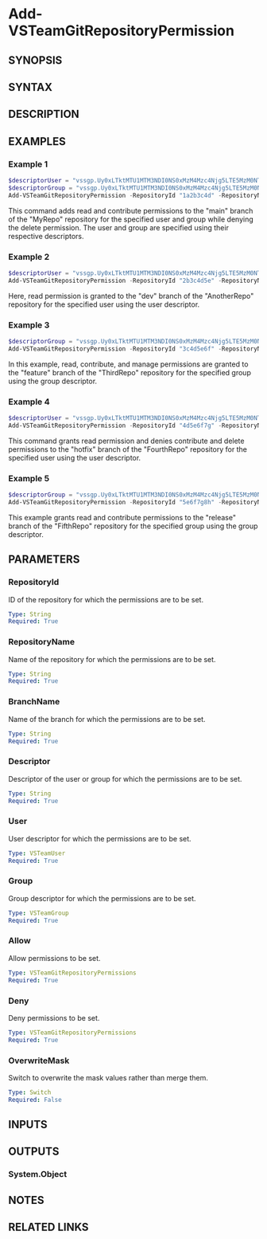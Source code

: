 <!-- #include "./common/header.md" -->

# Add-VSTeamGitRepositoryPermission

## SYNOPSIS

<!-- #include "./synopsis/Add-VSTeamGitRepositoryPermission.md" -->

## SYNTAX

## DESCRIPTION

<!-- #include "./synopsis/Add-VSTeamGitRepositoryPermission.md" -->

## EXAMPLES

### Example 1

```powershell
$descriptorUser = "vssgp.Uy0xLTktMTU1MTM3NDI0NS0xMzM4Mzc4Njg5LTE5MzM0NTM5NjYtMzQ3NzU4NjI4OS0yNTA2ODc2NTA5LTAuMA"
$descriptorGroup = "vssgp.Uy0xLTktMTU1MTM3NDI0NS0xMzM4Mzc4Njg5LTE5MzM0NTM5NjYtMzQ3NzU4NjI4OS0yNTA2ODc2NTA5LTAuMQ"
Add-VSTeamGitRepositoryPermission -RepositoryId "1a2b3c4d" -RepositoryName "MyRepo" -BranchName "main" -Descriptor $descriptorUser -User $descriptorUser -Group $descriptorGroup -Allow "Read,Contribute" -Deny "Delete" -ProjectName "WebAppProject"
```

This command adds read and contribute permissions to the "main" branch of the "MyRepo" repository for the specified user and group while denying the delete permission. The user and group are specified using their respective descriptors.

### Example 2

```powershell
$descriptorUser = "vssgp.Uy0xLTktMTU1MTM3NDI0NS0xMzM4Mzc4Njg5LTE5MzM0NTM5NjYtMzQ3NzU4NjI4OS0yNTA2ODc2NTA5LTAuMA"
Add-VSTeamGitRepositoryPermission -RepositoryId "2b3c4d5e" -RepositoryName "AnotherRepo" -BranchName "dev" -Descriptor $descriptorUser -User $descriptorUser -Allow "Read" -ProjectName "BackendServices"
```

Here, read permission is granted to the "dev" branch of the "AnotherRepo" repository for the specified user using the user descriptor.

### Example 3

```powershell
$descriptorGroup = "vssgp.Uy0xLTktMTU1MTM3NDI0NS0xMzM4Mzc4Njg5LTE5MzM0NTM5NjYtMzQ3NzU4NjI4OS0yNTA2ODc2NTA5LTAuMQ"
Add-VSTeamGitRepositoryPermission -RepositoryId "3c4d5e6f" -RepositoryName "ThirdRepo" -BranchName "feature" -Descriptor $descriptorGroup -Group $descriptorGroup -Allow "Read,Contribute,Manage" -ProjectName "DataAnalytics"
```

In this example, read, contribute, and manage permissions are granted to the "feature" branch of the "ThirdRepo" repository for the specified group using the group descriptor.

### Example 4

```powershell
$descriptorUser = "vssgp.Uy0xLTktMTU1MTM3NDI0NS0xMzM4Mzc4Njg5LTE5MzM0NTM5NjYtMzQ3NzU4NjI4OS0yNTA2ODc2NTA5LTAuMA"
Add-VSTeamGitRepositoryPermission -RepositoryId "4d5e6f7g" -RepositoryName "FourthRepo" -BranchName "hotfix" -Descriptor $descriptorUser -User $descriptorUser -Allow "Read" -Deny "Contribute,Delete" -ProjectName "MobileApp"
```

This command grants read permission and denies contribute and delete permissions to the "hotfix" branch of the "FourthRepo" repository for the specified user using the user descriptor.

### Example 5

```powershell
$descriptorGroup = "vssgp.Uy0xLTktMTU1MTM3NDI0NS0xMzM4Mzc4Njg5LTE5MzM0NTM5NjYtMzQ3NzU4NjI4OS0yNTA2ODc2NTA5LTAuMQ"
Add-VSTeamGitRepositoryPermission -RepositoryId "5e6f7g8h" -RepositoryName "FifthRepo" -BranchName "release" -Descriptor $descriptorGroup -Group $descriptorGroup -Allow "Read,Contribute" -ProjectName "FrontendUI"
```

This example grants read and contribute permissions to the "release" branch of the "FifthRepo" repository for the specified group using the group descriptor.

## PARAMETERS

### RepositoryId

ID of the repository for which the permissions are to be set.

```yaml
Type: String
Required: True
```

### RepositoryName

Name of the repository for which the permissions are to be set.

```yaml
Type: String
Required: True
```

### BranchName

Name of the branch for which the permissions are to be set.

```yaml
Type: String
Required: True
```

### Descriptor

Descriptor of the user or group for which the permissions are to be set.

```yaml
Type: String
Required: True
```

### User

User descriptor for which the permissions are to be set.

```yaml
Type: VSTeamUser
Required: True
```

### Group

Group descriptor for which the permissions are to be set.

```yaml
Type: VSTeamGroup
Required: True
```

### Allow

Allow permissions to be set.

```yaml
Type: VSTeamGitRepositoryPermissions
Required: True
```

### Deny

Deny permissions to be set.

```yaml
Type: VSTeamGitRepositoryPermissions
Required: True
```

### OverwriteMask

Switch to overwrite the mask values rather than merge them.

```yaml
Type: Switch
Required: False
```

<!-- #include "./params/projectName.md" -->

## INPUTS

## OUTPUTS

### System.Object

## NOTES

<!-- #include "./common/prerequisites.md" -->

## RELATED LINKS
